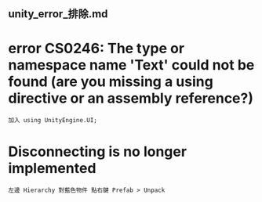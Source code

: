 unity_error_排除.md
---
# error CS0246: The type or namespace name 'Text' could not be found (are you missing a using directive or an assembly reference?)
	加入 using UnityEngine.UI;




# Disconnecting is no longer implemented
	左邊 Hierarchy 對藍色物件 點右鍵 Prefab > Unpack 